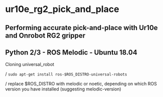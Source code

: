 # ur10e_rg2_pick_and_place
## Performing accurate pick-and-place with Ur10e and Onrobot RG2 gripper
## Python 2/3 - ROS Melodic - Ubuntu 18.04

Cloning universal_robot

/ `sudo apt-get install ros-$ROS_DISTRO-universal-robots`

/ replace $ROS_DISTRO with melodic or noetic, depending on which ROS version you have installed (suggesting melodic-version)


